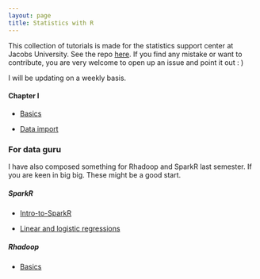 ```yaml
---
layout: page
title: Statistics with R
---
```


This collection of tutorials is made for the statistics support center at Jacobs University. See the repo [here](https://github.com/angerhang/statsTutorial). If you find any mistake or want to contribute, you are very welcome to open up an issue and point it out : )

I will be updating on a weekly basis.

#### Chapter I
* [Basics](/statsWithR/tutorials/basics.html)

* [Data import](/statsWithR/tutorials/dataImport.html)


### For data guru
I have also composed something for Rhadoop and SparkR last semester. If you are keen in big big. These might be a good start.

##### SparkR
* [Intro-to-SparkR](sparkR/intro)

* [Linear and logistic regressions](sparkR/regressions)


##### Rhadoop
* [Basics](https://github.com/angerhang/hadoopAndR)

